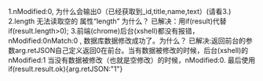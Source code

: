 ﻿1.nModified:0, 为什么会输出0（已经获取到_id,title,name,text）(请看3.)
2.length 无法读取空的 属性“length” 为什么？ 已解决：用if(result)代替if(result.length>0);
3.前端(chrome)后台(xshell)都没有报错，nModified:0nMatch:0 , 数据库数据修改成功了。为什么？
已解决:返回前台的参数arg.retJSON自己定义返回0在前台。当有数据被修改的时候，后台(xshell)的nModified:1
当没有数据被修改（也就是空修改）的时候，nModified:0. 最后使用if(result.result.ok){arg.retJSON:"1"}